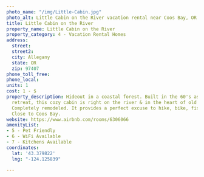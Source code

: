 ```yaml
---
photo_name: "/img/Little-Cabin.jpg"
photo_alt: Little Cabin on the River vacation rental near Coos Bay, OR
title: Little Cabin on the River
property_name: Little Cabin on the River
property_category: 4 - Vacation Rental Homes
address:
  street: 
  street2: 
  city: Allegany
  state: OR
  zip: 97407
phone_toll_free: 
phone_local: 
units: 1
cost: 1 - $
property_description: Hideout in a coastal forest. Built in the 60's as a fishing
  retreat, this cozy cabin is right on the river & in the heart of old logging history.
  Completely remodeled. It provides a perfect excuse to hike, bike, fish & explore.
  Close to Coos Bay.
website: https://www.airbnb.com/rooms/6306066
amenityList:
- 5 - Pet Friendly
- 6 - WiFi Available
- 7 - Kitchens Available
coordinates:
  lat: '43.379822'
  lng: "-124.125839"

---
```

